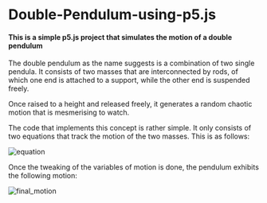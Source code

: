 # Double-Pendulum-using-p5.js

#### This is a simple p5.js project that simulates the motion of a double pendulum

The double pendulum as the name suggests is a combination of two single pendula. 
It consists of two masses that are interconnected by rods, of which one end is attached to a support, while
the other end is suspended freely.

Once raised to a height and released freely, it generates a random chaotic motion that is mesmerising to watch.

The code that implements this concept is rather simple.
It only consists of two equations that track the motion of the two masses.
This is as follows:

![equation](https://github.com/yadul-man/random-files/blob/main/pendulum_eqn.png)

Once the tweaking of the variables of motion is done, the pendulum exhibits the following motion:

![final_motion](https://github.com/yadul-man/random-files/blob/main/pendulum_final.gif)
